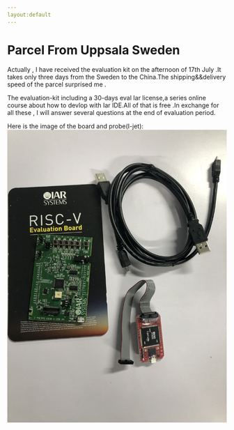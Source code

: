 ```yaml
---
layout:default
---
```



# Parcel From Uppsala Sweden 

Actually , I have received the evaluation kit on the afternoon of 17th July .It takes only three days from the Sweden to the China.The shipping&&delivery speed of the parcel surprised me . 

The evaluation-kit including a 30-days eval Iar license,a series online course about how to devlop with Iar IDE.All of that is free .In exchange for all these , I will answer several questions at the end of evaluation period. 

Here is the image of the board and probe(I-jet):
![image of board and probe](img.JPG)




